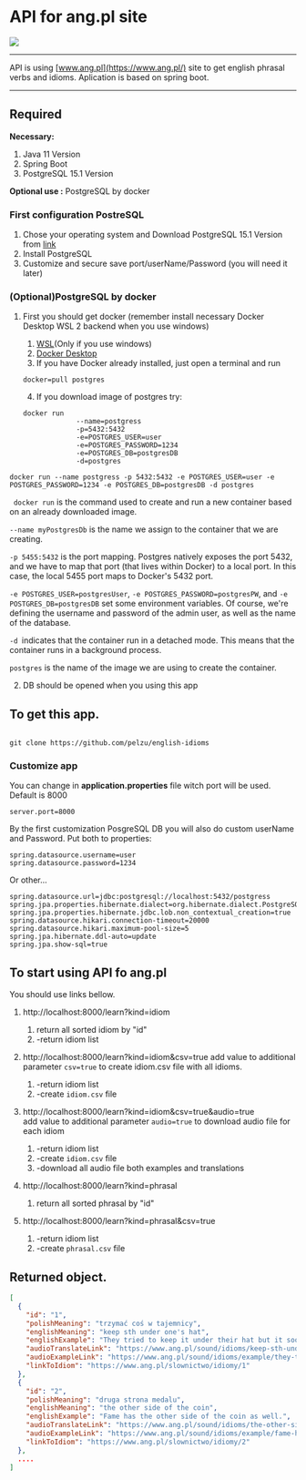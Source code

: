 # API for ang.pl site

<img src="https://www.ang.pl/img/mlogo-en.png">

----
API is using  [www.ang.pl](https://www.ang.pl/) site to get english phrasal verbs and idioms. Aplication is based on
spring boot.

----

## Required

**Necessary:**

1. Java 11 Version
2. Spring Boot
3. PostgreSQL 15.1 Version

**Optional use :**
PostgreSQL by docker

### First configuration PostreSQL

1. Chose your operating system and Download PostgreSQL 15.1 Version
   from [link](https://www.enterprisedb.com/downloads/postgres-postgresql-downloads)
2. Install PostgreSQL
3. Customize and secure save port/userName/Password (you will need it later)

### (Optional)PostgreSQL by docker

1. First you should get docker (remember install necessary Docker Desktop WSL 2 backend when you use windows)
    1. [WSL](https://docs.docker.com/desktop/windows/wsl/)(Only if you use windows)
    2. [Docker Desktop](https://www.docker.com/)
    3. If you have Docker already installed, just open a terminal and run

   ```properties
   docker=pull postgres    
   ```
    4. If you download image of postgres try:
   ```properties
   docker run   
                --name=postgress 
                -p=5432:5432 
                -e=POSTGRES_USER=user 
                -e=POSTGRES_PASSWORD=1234 
                -e=POSTGRES_DB=postgresDB 
                -d=postgres
   ```
`docker run --name postgress -p 5432:5432 -e POSTGRES_USER=user -e POSTGRES_PASSWORD=1234 -e POSTGRES_DB=postgresDB -d postgres
` 

  ` docker run` is the command used to create and run a new container based on an already downloaded image.
 
 `--name myPostgresDb` is the name we assign to the container that we are creating.

`-p 5455:5432` is the port mapping. Postgres natively exposes the port 5432, and we have to map that port (that lives within Docker) to a local port. In this case, the local 5455 port maps to Docker's 5432 port.

`-e POSTGRES_USER=postgresUser`, `-e POSTGRES_PASSWORD=postgresPW`, and `-e POSTGRES_DB=postgresDB` set some environment variables. Of course, we're defining the username and password of the admin user, as well as the name of the database.

`-d `indicates that the container run in a detached mode. This means that the container runs in a background process.

`postgres` is the name of the image we are using to create the container.

2. DB should be opened when you using this app

## To get this app.

```

git clone https://github.com/pelzu/english-idioms

```



### Customize app

You can change in **application.properties** file witch port will be used. Default is 8000

```properties
server.port=8000
```

By the first customization PosgreSQL DB you will also do custom userName and Password. Put both to properties:

```properties
spring.datasource.username=user
spring.datasource.password=1234
```

Or other...

```properties
spring.datasource.url=jdbc:postgresql://localhost:5432/postgress
spring.jpa.properties.hibernate.dialect=org.hibernate.dialect.PostgreSQLDialect
spring.jpa.properties.hibernate.jdbc.lob.non_contextual_creation=true
spring.datasource.hikari.connection-timeout=20000
spring.datasource.hikari.maximum-pool-size=5
spring.jpa.hibernate.ddl-auto=update
spring.jpa.show-sql=true
```

## To start using API fo ang.pl

You should use links bellow.

1. http://localhost:8000/learn?kind=idiom
    1. return all sorted idiom by "id"
    2. -return idiom list
2. http://localhost:8000/learn?kind=idiom&csv=true
   add value to additional parameter `csv=true` to create idiom.csv file with all idioms.

    1. -return idiom list
    2. -create `idiom.csv` file
3. http://localhost:8000/learn?kind=idiom&csv=true&audio=true  
   add value to additional parameter `audio=true` to download audio file for each idiom
    1. -return idiom list
    2. -create `idiom.csv` file
    3. -download all audio file both examples and translations
4. http://localhost:8000/learn?kind=phrasal
    1. return all sorted phrasal by "id"
5. http://localhost:8000/learn?kind=phrasal&csv=true
    1. -return idiom list
    2. -create `phrasal.csv` file

## Returned object.

```JSON
[
  {
    "id": "1",
    "polishMeaning": "trzymać coś w tajemnicy",
    "englishMeaning": "keep sth under one's hat",
    "englishExample": "They tried to keep it under their hat but it soon became obvious that she is pregnant.",
    "audioTranslateLink": "https://www.ang.pl/sound/idioms/keep-sth-under-ones-hat.mp3",
    "audioExampleLink": "https://www.ang.pl/sound/idioms/example/they-tried-to-keep-it-under-their.mp3",
    "linkToIdiom": "https://www.ang.pl/slownictwo/idiomy/1"
  },
  {
    "id": "2",
    "polishMeaning": "druga strona medalu",
    "englishMeaning": "the other side of the coin",
    "englishExample": "Fame has the other side of the coin as well.",
    "audioTranslateLink": "https://www.ang.pl/sound/idioms/the-other-side-of-the-coin.mp3",
    "audioExampleLink": "https://www.ang.pl/sound/idioms/example/fame-has-the-other-side-of-the.mp3",
    "linkToIdiom": "https://www.ang.pl/slownictwo/idiomy/2"
  },
  ....
]
```



